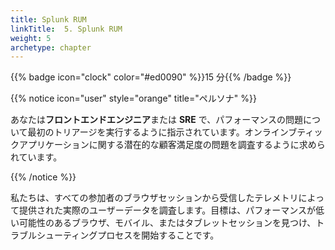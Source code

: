 ```yaml
---
title: Splunk RUM
linkTitle:  5. Splunk RUM
weight: 5
archetype: chapter
---
```


{{% badge icon="clock" color="#ed0090" %}}15 分{{% /badge %}}

{{% notice icon="user" style="orange" title="ペルソナ" %}}

あなたは**フロントエンドエンジニア**または **SRE** で、パフォーマンスの問題について最初のトリアージを実行するように指示されています。オンラインブティックアプリケーションに関する潜在的な顧客満足度の問題を調査するように求められています。

{{% /notice %}}

私たちは、すべての参加者のブラウザセッションから受信したテレメトリによって提供された実際のユーザーデータを調査します。目標は、パフォーマンスが低い可能性のあるブラウザ、モバイル、またはタブレットセッションを見つけ、トラブルシューティングプロセスを開始することです。
